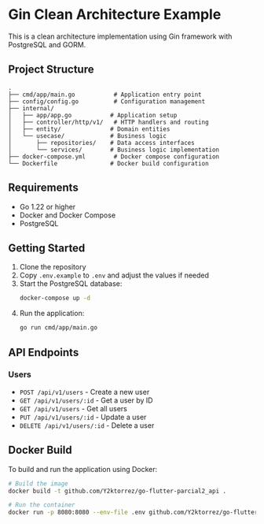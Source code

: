 # Gin Clean Architecture Example

This is a clean architecture implementation using Gin framework with PostgreSQL and GORM.

## Project Structure

```
.
├── cmd/app/main.go           # Application entry point
├── config/config.go          # Configuration management
├── internal/
│   ├── app/app.go           # Application setup
│   ├── controller/http/v1/   # HTTP handlers and routing
│   ├── entity/              # Domain entities
│   └── usecase/             # Business logic
│       ├── repositories/    # Data access interfaces
│       └── services/        # Business logic implementation
├── docker-compose.yml        # Docker compose configuration
└── Dockerfile               # Docker build configuration
```

## Requirements

- Go 1.22 or higher
- Docker and Docker Compose
- PostgreSQL

## Getting Started

1. Clone the repository
2. Copy `.env.example` to `.env` and adjust the values if needed
3. Start the PostgreSQL database:
   ```bash
   docker-compose up -d
   ```
4. Run the application:
   ```bash
   go run cmd/app/main.go
   ```

## API Endpoints

### Users

- `POST /api/v1/users` - Create a new user
- `GET /api/v1/users/:id` - Get a user by ID
- `GET /api/v1/users` - Get all users
- `PUT /api/v1/users/:id` - Update a user
- `DELETE /api/v1/users/:id` - Delete a user

## Docker Build

To build and run the application using Docker:

```bash
# Build the image
docker build -t github.com/Y2ktorrez/go-flutter-parcial2_api .

# Run the container
docker run -p 8080:8080 --env-file .env github.com/Y2ktorrez/go-flutter-parcial2_api
```
